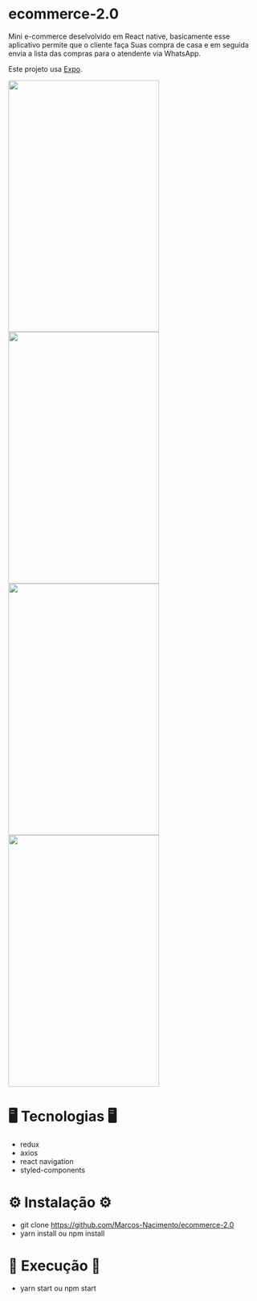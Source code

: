 # ecommerce-2.0

Mini e-commerce deselvolvido em React native, basicamente esse aplicativo permite que o cliente faça
Suas compra de casa e em seguida envia a lista das compras para o atendente via WhatsApp.

Este projeto usa [Expo](https://expo.io/).

<img src="https://user-images.githubusercontent.com/62677231/121031031-6211b100-c780-11eb-8265-122d7662340d.jpg" width="300" height="500"> <img src="https://user-images.githubusercontent.com/62677231/121031448-b7e65900-c780-11eb-87b8-630cc323c136.jpg" width="300" height="500">
<img src="https://user-images.githubusercontent.com/62677231/121031567-d8161800-c780-11eb-9f04-2f5c49f0915e.jpg" width="300" height="500">
<img src="https://user-images.githubusercontent.com/62677231/118855923-b7a71c00-b8ac-11eb-928b-edf65c460007.jpg" width="300" height="500">

# 🖥 Tecnologias 🖥

- redux
- axios
- react navigation
- styled-components

# ⚙ Instalação ⚙

 - git clone https://github.com/Marcos-Nacimento/ecommerce-2.0
 - yarn install ou npm install

# 🚀 Execução 🚀

 - yarn start ou npm start
